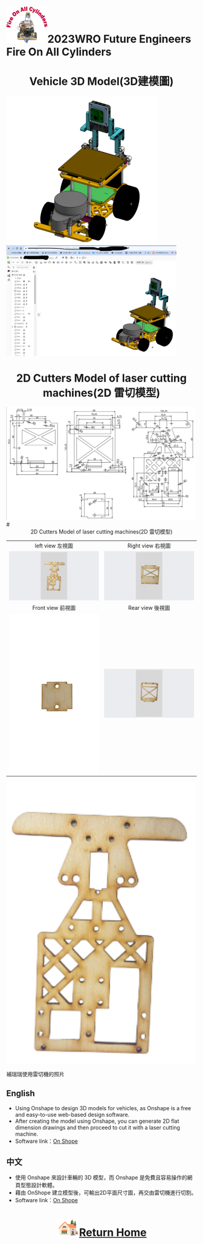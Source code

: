 ![LOGO](../other/img/logo.png)2023WRO Future Engineers Fire On All Cylinders  
====
# <div align="center">Vehicle 3D Model(3D建模圖)</div>

<img src="./img/Vehicle_cad.png" width="400">  <img src="./img/onshpe_3d.png" width="450">
# <div align="center"> 2D Cutters Model of laser cutting machines(2D 雷切模型) </div>
<img src="./img/2D_Cutters.png" width="500">
# <div align="center"> 2D Cutters Model of laser cutting machines(2D 雷切模型) </div>


|        |        |  
| :----: | :----: |  
|  left view 左視圖  | Right view 右視圖  |
| <img src="./img/car.png" alt="Image"> | <img src="./img/car_board.png" alt="Image"> |
|  Front view  前視圖 |   Rear view 後視圖  |    
| <img src="./img/car_board_2.png" alt="Image"> | <img src="./img/car_board_3.png" alt="Image"> | 


<img src="./img/car_down.png" width="500">

補瑞瑞使用雷切機的照片



## English
- Using Onshape to design 3D models for vehicles, as Onshape is a free and easy-to-use web-based design software.
- After creating the model using Onshape, you can generate 2D flat dimension drawings and then proceed to cut it with a laser cutting machine.
- Software link：[On Shope](https://www.onshape.com/en/) 
## 中文
- 使用 Onshape 來設計車輛的 3D 模型，而 Onshape 是免費且容易操作的網頁型態設計軟體。
- 藉由 OnShope 建立模型後，可輸出2D平面尺寸圖，再交由雷切機進行切割。
- Software link：[On Shope](https://www.onshape.com/en/) 


# <div align="center">![HOME](../other/img/Home.png)[Return Home](../)</div>  
